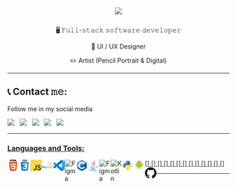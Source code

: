 <h1 align="center">
    <img src="https://readme-typing-svg.herokuapp.com/?font=Righteous&size=35&center=true&vCenter=true&width=500&height=70&duration=4000&lines=Hi+There!+👋;+I'm+Yasasvi+Himaya!;" />
</h1>

<div align="center">
 
 🖥 𝙵𝚞𝚕𝚕-𝚜𝚝𝚊𝚌𝚔 𝚜𝚘𝚏𝚝𝚠𝚊𝚛𝚎 𝚍𝚎𝚟𝚎𝚕𝚘𝚙𝚎𝚛
 
 🎨 UI / UX Designer

 
 ✏️ Artist (Pencil Portrait & Digital)

 </div> <hr/>

  ## 📞 Contact 𝚖𝚎:
Follow me in my social media
 
[<img src="https://img.icons8.com/color/48/000000/twitter.png" width="3.5%"/>](https://twitter.com/DuminduPataban3)  &nbsp; [<img src="https://img.icons8.com/color/48/000000/linkedin.png" width="3.5%"/>](https://www.linkedin.com/in/dumindu-patabandi-845492157/)  &nbsp; [<img src="https://img.icons8.com/fluent/48/000000/facebook-new.png" width="3.5%"/>](https://www.facebook.com/dumindu.patabandi.7)  &nbsp; [<img src="https://img.icons8.com/fluent/48/000000/instagram-new.png" width="3.5%"/>](https://www.instagram.com/dbros_vmaker/)  &nbsp; <a href="mailto:startwithback@gmail.com"> <img src="https://img.icons8.com/fluent/48/000000/gmail.png" width="3.5%"/>
  
<hr/>

### Languages and Tools:

[<img align="left" alt="html5" width="26px" src="https://raw.githubusercontent.com/github/explore/80688e429a7d4ef2fca1e82350fe8e3517d3494d/topics/html/html.png" />]
[<img align="left" alt="CSS3" width="26px" src="https://raw.githubusercontent.com/github/explore/80688e429a7d4ef2fca1e82350fe8e3517d3494d/topics/css/css.png" />]
[<img align="left" alt="JavaScript" width="26px" src="https://raw.githubusercontent.com/github/explore/80688e429a7d4ef2fca1e82350fe8e3517d3494d/topics/javascript/javascript.png" />]
[<img align="left" alt="mysql" width="26px" src="https://raw.githubusercontent.com/devicons/devicon/master/icons/mysql/mysql-original-wordmark.svg" />]
[<img align="left" alt="Visual Studio Code" width="26px" src="https://raw.githubusercontent.com/github/explore/80688e429a7d4ef2fca1e82350fe8e3517d3494d/topics/visual-studio-code/visual-studio-code.png" />]
[<img align="left" alt="Figma" width="26px" src="https://www.vectorlogo.zone/logos/figma/figma-icon.svg" />]
[<img align="left" alt="C" width="26px" src="https://raw.githubusercontent.com/devicons/devicon/master/icons/c/c-original.svg" />]
[<img align="left" alt="Java" width="26px" src="https://raw.githubusercontent.com/devicons/devicon/master/icons/java/java-original.svg" />]
[<img align="left" alt="Figma" width="26px" src="https://www.vectorlogo.zone/logos/figma/figma-icon.svg" />]
[<img align="left" alt="Kotlin" width="26px" src="https://www.vectorlogo.zone/logos/kotlinlang/kotlinlang-icon.svg" />]
[<img align="left" alt="Python" width="26px" src="https://raw.githubusercontent.com/devicons/devicon/master/icons/python/python-original.svg" />]
[<img align="left" alt="Android" width="26px" src="https://raw.githubusercontent.com/devicons/devicon/master/icons/android/android-original-wordmark.svg" />]
[<img align="left" alt="GitHub" width="26px" src="https://raw.githubusercontent.com/github/explore/78df643247d429f6cc873026c0622819ad797942/topics/github/github.png" />]

<hr/>
